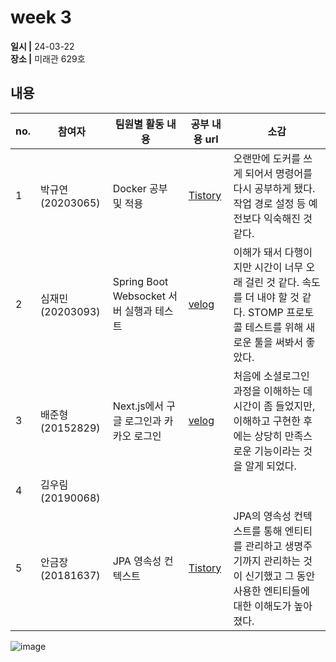 # week 3
**일시 |** 24-03-22   
**장소 |** 미래관 629호

## 내용

|no.  |참여자          |팀원별 활동 내용|공부 내용 url|소감|
|--------|--------------|----------------------------------|--------------------|--|
|1       |박규연(20203065)|Docker 공부 및 적용|[Tistory]()|오랜만에 도커를 쓰게 되어서 명령어를 다시 공부하게 됐다. 작업 경로 설정 등 예전보다 익숙해진 것 같다.
|2       |심재민(20203093)|Spring Boot Websocket 서버 실행과 테스트|[velog](https://velog.io/@cherry_031/Spring-Boot-Websocket-%EC%84%9C%EB%B2%84-%EC%8B%A4%ED%96%89%EA%B3%BC-%ED%85%8C%EC%8A%A4%ED%8A%B8)|이해가 돼서 다행이지만 시간이 너무 오래 걸린 것 같다. 속도를 더 내야 할 것 같다. STOMP 프로토콜 테스트를 위해 새로운 툴을 써봐서 좋았다.
|3       |배준형(20152829)|Next.js에서 구글 로그인과 카카오 로그인|[velog](https://velog.io/@ryanbae94/next.js%EC%97%90%EC%84%9C-%EC%86%8C%EC%85%9C-%EB%A1%9C%EA%B7%B8%EC%9D%B8-%EA%B5%AC%ED%98%84%ED%95%98%EA%B8%B0)| 처음에 소셜로그인 과정을 이해하는 데 시간이 좀 들었지만, 이해하고 구현한 후에는 상당히 만족스로운 기능이라는 것을 알게 되었다.
|4       |김우림(20190068)|||
|5       |안금장(20181637)|JPA 영속성 컨텍스트|[Tistory](https://koomchang.tistory.com/31)| JPA의 영속성 컨텍스트를 통해 엔티티를 관리하고 생명주기까지 관리하는 것이 신기했고 그 동안 사용한 엔티티들에 대한 이해도가 높아졌다.

![image](https://github.com/Team-WeQuiz/study/assets/66217855/10d8889d-f4f1-479f-a2fc-5590aea70297)

